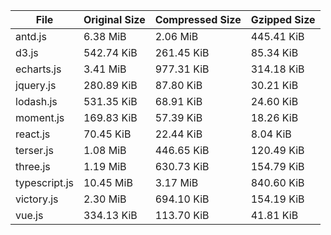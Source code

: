 | File | Original Size | Compressed Size | Gzipped Size |
| --- | --- | --- | --- |
| antd.js | 6.38 MiB | 2.06 MiB | 445.41 KiB |
| d3.js | 542.74 KiB | 261.45 KiB | 85.34 KiB |
| echarts.js | 3.41 MiB | 977.31 KiB | 314.18 KiB |
| jquery.js | 280.89 KiB | 87.80 KiB | 30.21 KiB |
| lodash.js | 531.35 KiB | 68.91 KiB | 24.60 KiB |
| moment.js | 169.83 KiB | 57.39 KiB | 18.26 KiB |
| react.js | 70.45 KiB | 22.44 KiB | 8.04 KiB |
| terser.js | 1.08 MiB | 446.65 KiB | 120.49 KiB |
| three.js | 1.19 MiB | 630.73 KiB | 154.79 KiB |
| typescript.js | 10.45 MiB | 3.17 MiB | 840.60 KiB |
| victory.js | 2.30 MiB | 694.10 KiB | 154.19 KiB |
| vue.js | 334.13 KiB | 113.70 KiB | 41.81 KiB |
